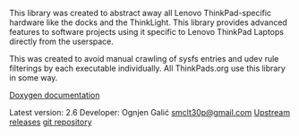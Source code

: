 This library was created to abstract away all Lenovo ThinkPad-specific hardware like the docks and the ThinkLight. This library
provides advanced features to software projects using it specific to Lenovo ThinkPad Laptops directly from the userspace.

This was created to avoid manual crawling of sysfs entries and udev rule filterings by each executable individually.
All ThinkPads.org use this library in some way.

[Doxygen documentation](/doxy/libthinkpad)

Latest version: 2.6
Developer: Ognjen Galić <smclt30p@gmail.com>
[Upstream releases](http://thinkpads.org/ftp/libthinkpad/)
[git repository](https://github.com/libthinkpad/libthinkpad)